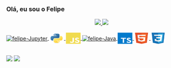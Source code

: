 ### Olá, eu sou o Felipe

<div align="center">
  <a href="https://github.com/felipesbreve">
  <img height="180em" src="https://github-readme-stats.vercel.app/api?username=felipesbreve&show_icons=true&theme=dracula&include_all_commits=true&count_private=true"/>
  <img height="180em" src="https://github-readme-stats.vercel.app/api/top-langs/?username=felipesbreve&layout=compact&langs_count=7&theme=dracula"/>
</div>

<div style="display: inline_block"><br>
  <img align="center" alt="felipe-Jupyter "height="30" width="40" src="https://cdn.jsdelivr.net/gh/devicons/devicon/icons/jupyter/jupyter-original-wordmark.svg">
  <img align="center" alt="felipe-Python" height="30" width="40" src="https://raw.githubusercontent.com/devicons/devicon/master/icons/python/python-original.svg">
  <img align="center" alt="felipe-Js"height="30" width="40" src="https://raw.githubusercontent.com/devicons/devicon/master/icons/javascript/javascript-plain.svg">
  <img align="center" alt="felipe-Java"height="30" width="40" src="https://cdn.jsdelivr.net/gh/devicons/devicon/icons/java/java-original.svg">
  <img align="center" alt="felipe-Ts" height="30" width="40" src="https://raw.githubusercontent.com/devicons/devicon/master/icons/typescript/typescript-plain.svg">
  <img align="center" alt="felipe-HTML" height="30" width="40" src="https://raw.githubusercontent.com/devicons/devicon/master/icons/html5/html5-original.svg">
  <img align="center" alt="felipe-CSS" height="30" width="40" src="https://raw.githubusercontent.com/devicons/devicon/master/icons/css3/css3-original.svg">
</div>
  
  ##
  
<div>  
  <a href = "mailto:brevefelipe@gmail.com"><img src="https://img.shields.io/badge/-Gmail-%23333?style=for-the-badge&logo=gmail&logoColor=white" target="_blank"></a>
  <a href="https://www.linkedin.com/in/felipe-de-sousa-breve" target="_blank"><img src="https://img.shields.io/badge/-LinkedIn-%230077B5?style=for-the-badge&logo=linkedin&logoColor=white" target="_blank"></a>  
</div>

